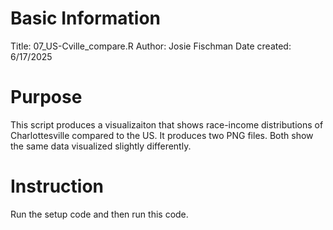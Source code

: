 # Basic Information

Title: 07_US-Cville_compare.R
Author: Josie Fischman
Date created: 6/17/2025

# Purpose

This script produces a visualizaiton that shows race-income distributions of Charlottesville compared to the US. It produces two PNG files. Both show the same data visualized slightly differently. 

# Instruction

Run the setup code and then run this code. 